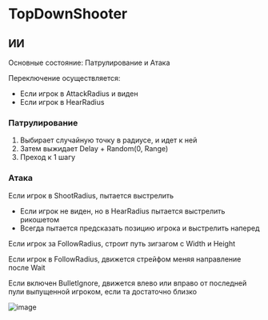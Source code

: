 # TopDownShooter

## ИИ

Основные состояние: Патрулирование и Атака

Переключение осуществляется:
- Если игрок в AttackRadius и виден
- Если игрок в HearRadius

### Патрулирование
1. Выбирает случайную точку в радиусе, и идет к ней
2. Затем выжидает Delay + Random(0, Range)
3. Преход к 1 шагу

### Атака

Если игрок в ShootRadius, пытается выстрелить
- Если игрок не виден, но в HearRadius пытается выстрелить рикошетом
- Всегда пытается предсказать позицию игрока и выстрелить наперед

Если игрок за FollowRadius, строит путь зигзагом с Width и Height

Если игрок в FollowRadius, движется стрейфом меняя направление после Wait

Если включен BulletIgnore, движется влево или вправо от последней пули выпущенной игроком, если та достаточно близко

![image](https://user-images.githubusercontent.com/50516863/171467565-368943d6-339c-4721-9028-986211c11236.png)
